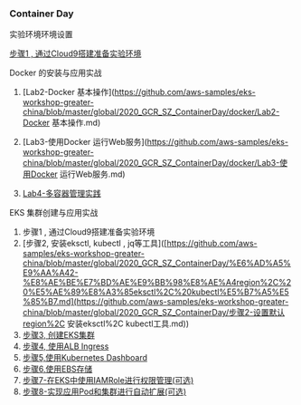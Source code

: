 ### Container Day

实验环境环境设置

[步骤1 , 通过Cloud9搭建准备实验环境](https://github.com/aws-samples/eks-workshop-greater-china/blob/master/global/2020_GCR_SZ_ContainerDay/%E6%AD%A5%E9%AA%A41-%E9%80%9A%E8%BF%87AWS%20Cloud9%E6%90%AD%E5%BB%BA%E6%9C%8D%E5%8A%A1%E5%99%A8%E7%8E%AF%E5%A2%83.md)



Docker 的安装与应用实战

1. [Lab2-Docker 基本操作](https://github.com/aws-samples/eks-workshop-greater-china/blob/master/global/2020_GCR_SZ_ContainerDay/docker/Lab2-Docker 基本操作.md)

2. [Lab3-使用Docker 运行Web服务](https://github.com/aws-samples/eks-workshop-greater-china/blob/master/global/2020_GCR_SZ_ContainerDay/docker/Lab3-使用Docker 运行Web服务.md)

3. [Lab4-多容器管理实践](https://github.com/aws-samples/eks-workshop-greater-china/blob/master/global/2020_GCR_SZ_ContainerDay/docker/Lab4-多容器管理实践.md)

   

EKS 集群创建与应用实战

1.  步骤1 , 通过Cloud9搭建准备实验环境
2.  [步骤2,  安装eksctl, kubectl , jq等工具]([https://github.com/aws-samples/eks-workshop-greater-china/blob/master/global/2020_GCR_SZ_ContainerDay/%E6%AD%A5%E9%AA%A42-%E8%AE%BE%E7%BD%AE%E9%BB%98%E8%AE%A4region%2C%20%E5%AE%89%E8%A3%85eksctl%2C%20kubectl%E5%B7%A5%E5%85%B7.md](https://github.com/aws-samples/eks-workshop-greater-china/blob/master/global/2020_GCR_SZ_ContainerDay/步骤2-设置默认region%2C 安装eksctl%2C kubectl工具.md))
3.  [步骤3,  创建EKS集群](https://github.com/aws-samples/eks-workshop-greater-china/blob/master/global/2020_GCR_SZ_ContainerDay/%E6%AD%A5%E9%AA%A43-%E5%88%9B%E5%BB%BAEKS%E9%9B%86%E7%BE%A4.md)
4.  [步骤4, 使用ALB Ingress](https://github.com/aws-samples/eks-workshop-greater-china/blob/master/global/2020_GCR_SZ_ContainerDay/%E6%AD%A5%E9%AA%A44-%E9%85%8D%E7%BD%AEALBIngressController.md)
5.  [步骤5,使用Kubernetes Dashboard](https://github.com/aws-samples/eks-workshop-greater-china/blob/master/global/2020_GCR_SZ_ContainerDay/%E6%AD%A5%E9%AA%A45-%E9%83%A8%E7%BD%B2%E5%AE%98%E6%96%B9%E7%9A%84KubernetesDashboard.md)
6.  [步骤6,使用EBS存储](https://github.com/aws-samples/eks-workshop-greater-china/blob/master/global/2020_GCR_SZ_ContainerDay/%E6%AD%A5%E9%AA%A46-%E4%BD%BF%E7%94%A8EBS%E5%AD%98%E5%82%A8.md)
7.  [步骤7-在EKS中使用IAMRole进行权限管理(可选)](https://github.com/aws-samples/eks-workshop-greater-china/blob/master/global/2020_GCR_SZ_ContainerDay/步骤7-在EKS中使用IAMRole进行权限管理.md)
8.  [步骤8-实现应用Pod和集群进行自动扩展(可选)](https://github.com/aws-samples/eks-workshop-greater-china/blob/master/global/2020_GCR_SZ_ContainerDay/步骤8-实现应用Pod和集群进行自动扩展.md)

